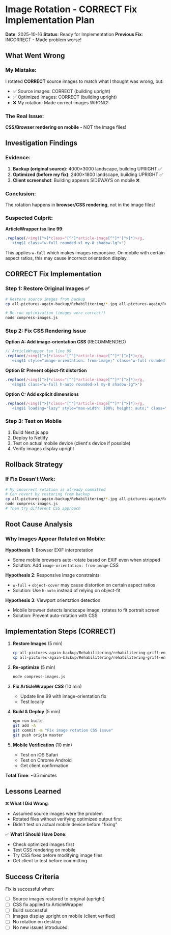 # Image Rotation - CORRECT Fix Implementation Plan

**Date**: 2025-10-16
**Status**: Ready for Implementation
**Previous Fix**: INCORRECT - Made problem worse!

## What Went Wrong

### My Mistake:
I rotated **CORRECT** source images to match what I thought was wrong, but:
- ✅ Source images: CORRECT (building upright)
- ✅ Optimized images: CORRECT (building upright)
- ❌ My rotation: Made correct images WRONG!

### The Real Issue:
**CSS/Browser rendering on mobile** - NOT the image files!

## Investigation Findings

### Evidence:
1. **Backup (original source)**: 4000×3000 landscape, building UPRIGHT ✅
2. **Optimized (before my fix)**: 2400×1800 landscape, building UPRIGHT ✅
3. **Client screenshot**: Building appears SIDEWAYS on mobile ❌

### Conclusion:
The rotation happens in **browser/CSS rendering**, not in the image files!

### Suspected Culprit:
**ArticleWrapper.tsx line 99**:
```javascript
.replace(/<img([^>]*class="[^"]*article-image[^"]*"[^>]*)>/g,
  '<img$1 class="w-full rounded-xl my-8 shadow-lg">')
```

This applies `w-full` which makes images responsive. On mobile with certain aspect ratios, this may cause incorrect orientation display.

## CORRECT Fix Implementation

### Step 1: Restore Original Images ✅
```bash
# Restore source images from backup
cp all-pictures-again-backup/Rehabilitering/*.jpg all-pictures-again/Rehabilitering/

# Re-run optimization (images were correct!)
node compress-images.js
```

### Step 2: Fix CSS Rendering Issue

**Option A: Add image-orientation CSS** (RECOMMENDED)
```javascript
// ArticleWrapper.tsx line 99
.replace(/<img([^>]*class="[^"]*article-image[^"]*"[^>]*)>/g,
  '<img$1 style="image-orientation: from-image;" class="w-full rounded-xl my-8 shadow-lg">')
```

**Option B: Prevent object-fit distortion**
```javascript
.replace(/<img([^>]*class="[^"]*article-image[^"]*"[^>]*)>/g,
  '<img$1 class="w-full h-auto rounded-xl my-8 shadow-lg">')
```

**Option C: Add explicit dimensions**
```javascript
.replace(/<img([^>]*class="[^"]*article-image[^"]*"[^>]*)>/g,
  '<img$1 loading="lazy" style="max-width: 100%; height: auto;" class="rounded-xl my-8 shadow-lg">')
```

### Step 3: Test on Mobile
1. Build Next.js app
2. Deploy to Netlify
3. Test on actual mobile device (client's device if possible)
4. Verify images display upright

## Rollback Strategy

### If Fix Doesn't Work:
```bash
# My incorrect rotation is already committed
# Can revert by restoring from backup
cp all-pictures-again-backup/Rehabilitering/*.jpg all-pictures-again/Rehabilitering/
node compress-images.js
# Then try different CSS approach
```

## Root Cause Analysis

### Why Images Appear Rotated on Mobile:

**Hypothesis 1**: Browser EXIF interpretation
- Some mobile browsers auto-rotate based on EXIF even when stripped
- Solution: Add `image-orientation: from-image` CSS

**Hypothesis 2**: Responsive image constraints
- `w-full` + `object-cover` may cause distortion on certain aspect ratios
- Solution: Use `h-auto` instead of relying on object-fit

**Hypothesis 3**: Viewport orientation detection
- Mobile browser detects landscape image, rotates to fit portrait screen
- Solution: Prevent auto-rotation with CSS

## Implementation Steps (CORRECT)

1. **Restore Images** (5 min)
   ```bash
   cp all-pictures-again-backup/Rehabilitering/rehabilitering-griff-entreprenor-08.jpg all-pictures-again/Rehabilitering/
   cp all-pictures-again-backup/Rehabilitering/rehabilitering-griff-entreprenor-09.jpg all-pictures-again/Rehabilitering/
   ```

2. **Re-optimize** (5 min)
   ```bash
   node compress-images.js
   ```

3. **Fix ArticleWrapper CSS** (10 min)
   - Update line 99 with image-orientation fix
   - Test locally

4. **Build & Deploy** (5 min)
   ```bash
   npm run build
   git add -A
   git commit -m "Fix image rotation CSS issue"
   git push origin master
   ```

5. **Mobile Verification** (10 min)
   - Test on iOS Safari
   - Test on Chrome Android
   - Get client confirmation

**Total Time**: ~35 minutes

## Lessons Learned

❌ **What I Did Wrong**:
- Assumed source images were the problem
- Rotated files without verifying optimized output first
- Didn't test on actual mobile device before "fixing"

✅ **What I Should Have Done**:
- Check optimized images first
- Test CSS rendering on mobile
- Try CSS fixes before modifying image files
- Get client to test before committing

## Success Criteria

Fix is successful when:
- [ ] Source images restored to original (upright)
- [ ] CSS fix applied to ArticleWrapper
- [ ] Build successful
- [ ] Images display upright on mobile (client verified)
- [ ] No rotation on desktop
- [ ] No new issues introduced
